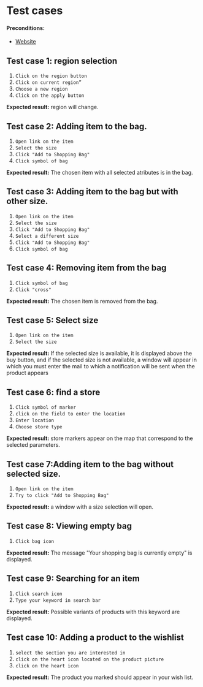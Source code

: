 # Test cases

#### Preconditions:

- [Website](https://www.hugoboss.com/uk/men/)

## Test case 1: region selection

1. `Click on the region button `
2. `Click on current region”`
3. `Сhoose a new region`
4. `Click on the apply button`

**Expected result:** region will change.

## Test case 2: Adding item to the bag.

1. `Open link on the item`
2. `Select the size`
3. `Click "Add to Shopping Bag"`
4. `Click symbol of bag`

**Expected result:** The chosen item with all selected atributes is in the bag.

## Test case 3: Adding item to the bag but with other size.

1. `Open link on the item`
2. `Select the size`
3. `Click "Add to Shopping Bag"`
4. `Select a different size`
5. `Click "Add to Shopping Bag"`
6. `Click symbol of bag`

## Test case 4: Removing item from the bag

1. `Click symbol of bag`
2. `Click "cross"`

**Expected result:** The chosen item is removed from the bag.

## Test case 5: Select size

1. `Open link on the item`
2. `Select the size`

**Expected result:** If the selected size is available, it is displayed above the buy button, and if the selected size is not available, a window will appear in which you must enter the mail to which a notification will be sent when the product appears

## Test case 6: find a store

1. `Click symbol of marker`
2. `click on the field to enter the location`
3. `Enter location`
4. `Сhoose store type`


**Expected result:** store markers appear on the map that correspond to the selected parameters.

## Test case 7:Adding item to the bag without selected size.

1. `Open link on the item`
2. `Try to click "Add to Shopping Bag"`

**Expected result:** a window with a size selection will open.

## Test case 8: Viewing empty bag

1. `Click bag icon`

**Expected result:** The message "Your shopping bag is currently empty" is displayed.

## Test case 9: Searching for an item

1. `Click search icon`
2. `Type your keyword in search bar`

**Expected result:** Possible variants of products with this keyword are displayed.

## Test case 10: Adding a product to the wishlist

1. `select the section you are interested in`
2. `click on the heart icon located on the product picture`
3. `click on the heart icon`

**Expected result:** The product you marked should appear in your wish list.
